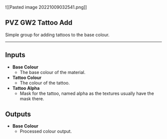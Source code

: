 ![[Pasted image 20221009032541.png]]
## PVZ GW2 Tattoo Add
Simple group for adding tattoos to the base colour.

---
## Inputs

- **Base Colour**
	- The base colour of the material.
- **Tattoo Colour**
	- The colour of the tattoo.
- **Tattoo Alpha**
	- Mask for the tattoo, named alpha as the textures usually have the mask there.

## Outputs 

- **Base Colour**
	- Processed colour output.